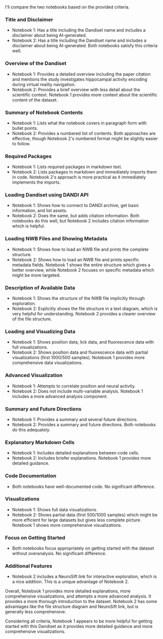 I'll compare the two notebooks based on the provided criteria.

### Title and Disclaimer
- Notebook 1: Has a title including the Dandiset name and includes a disclaimer about being AI-generated.
- Notebook 2: Has a title including the Dandiset name and includes a disclaimer about being AI-generated.
Both notebooks satisfy this criteria well.

### Overview of the Dandiset
- Notebook 1: Provides a detailed overview including the paper citation and mentions the study investigates hippocampal activity encoding during virtual reality navigation.
- Notebook 2: Provides a brief overview with less detail about the scientific context.
Notebook 1 provides more context about the scientific content of the dataset.

### Summary of Notebook Contents
- Notebook 1: Lists what the notebook covers in paragraph form with bullet points.
- Notebook 2: Provides a numbered list of contents.
Both approaches are effective, though Notebook 2's numbered format might be slightly easier to follow.

### Required Packages
- Notebook 1: Lists required packages in markdown text.
- Notebook 2: Lists packages in markdown and immediately imports them in code.
Notebook 2's approach is more practical as it immediately implements the imports.

### Loading Dandiset using DANDI API
- Notebook 1: Shows how to connect to DANDI archive, get basic information, and list assets.
- Notebook 2: Does the same, but adds citation information.
Both notebooks do this well, but Notebook 2 includes citation information which is helpful.

### Loading NWB Files and Showing Metadata
- Notebook 1: Shows how to load an NWB file and prints the complete structure.
- Notebook 2: Shows how to load an NWB file and prints specific metadata fields.
Notebook 1 shows the entire structure which gives a better overview, while Notebook 2 focuses on specific metadata which might be more targeted.

### Description of Available Data
- Notebook 1: Shows the structure of the NWB file implicitly through exploration.
- Notebook 2: Explicitly shows the file structure in a text diagram, which is very helpful for understanding.
Notebook 2 provides a clearer overview of the file structure.

### Loading and Visualizing Data
- Notebook 1: Shows position data, lick data, and fluorescence data with full visualizations.
- Notebook 2: Shows position data and fluorescence data with partial visualizations (first 1000/500 samples).
Notebook 1 provides more comprehensive data visualizations.

### Advanced Visualization
- Notebook 1: Attempts to correlate position and neural activity.
- Notebook 2: Does not include multi-variable analysis.
Notebook 1 includes a more advanced analysis component.

### Summary and Future Directions
- Notebook 1: Provides a summary and several future directions.
- Notebook 2: Provides a summary and future directions.
Both notebooks do this adequately.

### Explanatory Markdown Cells
- Notebook 1: Includes detailed explanations between code cells.
- Notebook 2: Includes briefer explanations.
Notebook 1 provides more detailed guidance.

### Code Documentation
- Both notebooks have well-documented code.
No significant difference.

### Visualizations
- Notebook 1: Shows full data visualizations.
- Notebook 2: Shows partial data (first 500/1000 samples) which might be more efficient for large datasets but gives less complete picture.
Notebook 1 shows more comprehensive visualizations.

### Focus on Getting Started
- Both notebooks focus appropriately on getting started with the dataset without overanalysis.
No significant difference.

### Additional Features
- Notebook 2 includes a NeuroSift link for interactive exploration, which is a nice addition.
This is a unique advantage of Notebook 2.

Overall, Notebook 1 provides more detailed explanations, more comprehensive visualizations, and attempts a more advanced analysis. It provides a more thorough introduction to the dataset. Notebook 2 has some advantages like the file structure diagram and NeuroSift link, but is generally less comprehensive.

Considering all criteria, Notebook 1 appears to be more helpful for getting started with this Dandiset as it provides more detailed guidance and more comprehensive visualizations.